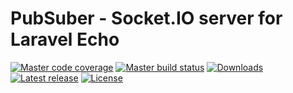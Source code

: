 PubSuber - Socket.IO server for Laravel Echo
============================================
[![Master code coverage](https://img.shields.io/codecov/c/github/trunda/pubsuber/master.svg)](https://codecov.io/gh/trunda/pubsuber/branch/master)
[![Master build status](https://img.shields.io/travis/trunda/pubsuber.svg?style=flat-square)](https://travis-ci.org/trunda/pubsuber)
[![Downloads](https://img.shields.io/npm/dt/pubsuber.svg?style=flat-square)](https://www.npmjs.com/package/pubsuber)
[![Latest release](https://img.shields.io/github/release/trunda/pubsuber.svg?style=flat-square)](https://github.com/trunda/pubsuber/releases)
[![License](https://img.shields.io/github/license/trunda/pubsuber.svg?style=flat-square)](https://github.com/trunda/pubsuber/blob/master/LICENSE)
